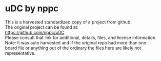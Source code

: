 
# uDC by nppc  
This is a harvested standardized copy of a project from github.  
The original project can be found at:  
https://github.com/nppc/uDC  
Please consult that link for additional, details, files, and license information.  
Note: It was auto harvested and if the original repo had more than one board file or anything out of the ordinary the files here are likely not representative.  
    